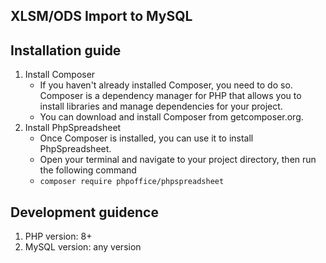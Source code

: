 ## XLSM/ODS Import to MySQL

## Installation guide

1. Install Composer
    - If you haven't already installed Composer, you need to do so. Composer is a dependency manager for PHP that allows you to install libraries and manage dependencies for your project.
    - You can download and install Composer from getcomposer.org.
2. Install PhpSpreadsheet
   - Once Composer is installed, you can use it to install PhpSpreadsheet.
   - Open your terminal and navigate to your project directory, then run the following command
   - <code>composer require phpoffice/phpspreadsheet</code>
## Development guidence
1. PHP version: 8+
2. MySQL version: any version
